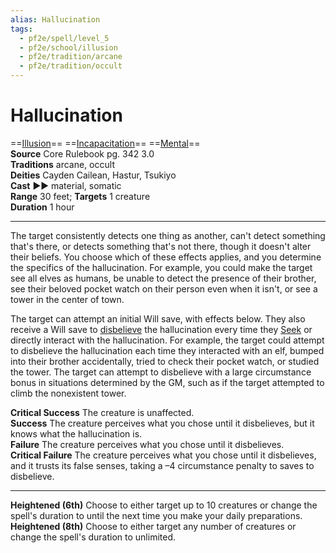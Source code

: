 ```yaml
---
alias: Hallucination
tags:
  - pf2e/spell/level_5
  - pf2e/school/illusion
  - pf2e/tradition/arcane
  - pf2e/tradition/occult
---
```


# Hallucination

==[Illusion](../../../Traits/Illusion.md)== ==[Incapacitation](../../../Traits/Incapacitation.md)== ==[Mental](../../../Traits/Mental.md)==  
__Source__ Core Rulebook pg. 342 3.0  
**Traditions** arcane, occult  
**Deities** Cayden Cailean, Hastur, Tsukiyo  
**Cast** ►► material, somatic  
**Range** 30 feet; **Targets** 1 creature  
**Duration** 1 hour

---

The target consistently detects one thing as another, can't detect something that's there, or detects something that's not there, though it doesn't alter their beliefs. You choose which of these effects applies, and you determine the specifics of the hallucination. For example, you could make the target see all elves as humans, be unable to detect the presence of their brother, see their beloved pocket watch on their person even when it isn't, or see a tower in the center of town.

The target can attempt an initial Will save, with effects below. They also receive a Will save to [disbelieve](../../../Rules/Disbelieving%20an%20Illusion.md) the hallucination every time they [Seek](../../../Rules/Actions/Seek.md) or directly interact with the hallucination. For example, the target could attempt to disbelieve the hallucination each time they interacted with an elf, bumped into their brother accidentally, tried to check their pocket watch, or studied the tower. The target can attempt to disbelieve with a large circumstance bonus in situations determined by the GM, such as if the target attempted to climb the nonexistent tower.

**Critical Success** The creature is unaffected.  
**Success** The creature perceives what you chose until it disbelieves, but it knows what the hallucination is.  
**Failure** The creature perceives what you chose until it disbelieves.  
**Critical Failure** The creature perceives what you chose until it disbelieves, and it trusts its false senses, taking a –4 circumstance penalty to saves to disbelieve.

<hr>

**Heightened (6th)** Choose to either target up to 10 creatures or change the spell's duration to until the next time you make your daily preparations.  
**Heightened (8th)** Choose to either target any number of creatures or change the spell's duration to unlimited.
